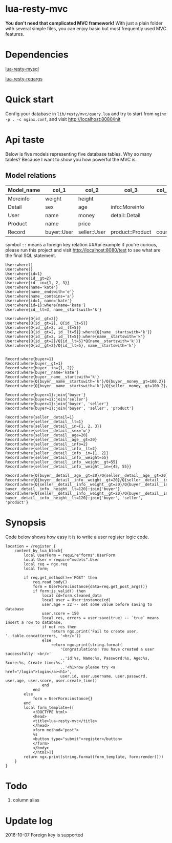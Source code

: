 # lua-resty-mvc
**You don't need that complicated MVC framework!**
With just a plain folder with several simple files, you can enjoy basic but most frequently used MVC features.
# Dependencies
[lua-resty-mysql](https://github.com/openresty/lua-resty-mysql)

[lua-resty-reqargs](https://github.com/bungle/lua-resty-reqargs)

# Quick start
Config your database in `lib/resty/mvc/query.lua` and try to start from `nginx -p . -c nginx.conf`, and visit [http://localhost:8080/init](http://localhost:8080/init)
# Api taste
Below is five models representing five database tables. Why so many tables?  Because I want to show you how powerful
the MVC is.
## Model relations 
|Model_name|col_1|col_2|col_3|col_4|col_5|
|---|---|---|---|---|---|
|Moreinfo|weight|height||||
|Detail|sex|age|info::Moreinfo|||
|User|name|money|detail::Detail|||
|Product|name|price||||
|Record|buyer::User|seller::User|product::Product|count|time|
symbol `::` means a foreign key relation
##Api example
if you're curious, please run this project and visit [http://localhost:8080/test](http://localhost:8080/test) to see
what are the final SQL statement.
```
User:where()
User:where{}
User:where{id=1}
User:where{id__gt=2}
User:where{id__in={1, 2, 3}}
User:where{name='kate'}
User:where{name__endswith='e'}
User:where{name__contains='a'}
User:where{id=1, name='kate'}
User:where{id=1}:where{name='kate'}
User:where{id__lt=3, name__startswith='k'}

User:where{Q{id__gt=2}}
User:where{Q{id__gt=2}, Q{id__lt=5}}
User:where{Q{id__gt=2, id__lt=5}}
User:where{Q{id__gt=2, id__lt=5}}:where{Q{name__startswith='k'}}
User:where{Q{id__gt=2, id__lt=5}}:where{name__startswith='k'}
User:where{Q{id__gt=2}/Q{id__lt=5}*Q{name__startswith='k'}}
User:where{Q{id__gt=2}/Q{id__lt=5}, name__startswith='k'}


Record:where{buyer=1}
Record:where{buyer__gt=1}
Record:where{buyer__in={1, 2}}
Record:where{buyer__name='kate'}
Record:where{buyer__name__startswith='k'}
Record:where{Q{buyer__name__startswith='k'}/Q{buyer__money__gt=100.2}}
Record:where{Q{buyer__name__startswith='k'}/Q{seller__money__gt=100.2}/Q{product__price__lt=50}}

Record:where{buyer=1}:join{'buyer'}
Record:where{buyer=1}:join{'seller'}
Record:where{buyer=1}:join{'buyer', 'seller'}
Record:where{buyer=1}:join{'buyer', 'seller', 'product'}

Record:where{seller__detail=1}
Record:where{seller__detail__lt=1}
Record:where{seller__detail__in={1, 2, 3}}
Record:where{seller__detail__sex='w'}
Record:where{seller__detail__age=20}
Record:where{seller__detail__age__gt=20}
Record:where{seller__detail__info=2}
Record:where{seller__detail__info__lt=2}
Record:where{seller__detail__info__in={1, 2}}
Record:where{seller__detail__info__weight=55}
Record:where{seller__detail__info__weight__gt=55}
Record:where{seller__detail__info__weight__in={45, 55}}

Record:where{Q{buyer__detail__age__gt=20}/Q{seller__detail__age__gt=20}}
Record:where{Q{buyer__detail__info__weight__gt=20}/Q{seller__detail__info__height__gt=20}}
Record:where{Q{seller__detail__info__weight__gt=20}/Q{buyer__detail__info__height__gt=20}, buyer__detail__info__height__lt=120}:join{'buyer'}
Record:where{Q{seller__detail__info__weight__gt=20}/Q{buyer__detail__info__height__gt=20}, buyer__detail__info__height__lt=120}:join{'buyer', 'seller', 'product'}
```
# Synopsis
Code below shows how easy it is to write a user register logic code.
```
location = /register {
    content_by_lua_block{
        local UserForm = require"forms".UserForm
        local User = require"models".User
        local req = ngx.req
        local form;

        if req.get_method()=='POST' then
            req.read_body()
            form = UserForm:instance{data=req.get_post_args()}
            if form:is_valid() then
                local cd=form.cleaned_data
                local user = User:instance(cd) 
                user.age = 22 -- set some value before saving to database
                user.score = 150
                local res, errors = user:save(true) -- `true` means insert a row to database, 
                if not res then
                    return ngx.print('Fail to create user, '..table.concat(errors, '<br/>'))
                else
                    return ngx.print(string.format(
                        'Congratulations! You have created a user successfully! <br/>'
                        ..'id:%s, Name:%s, Password:%s, Age:%s, Score:%s, Create time:%s.'
                        ..'<h1>now please try <a href="/login">login</a><h1>', 
                        user.id, user.username, user.password, user.age, user.score, user.create_time))
                end
            end
        else
            form = UserForm:instance{}
        end
        local form_template=[[
            <!DOCTYPE html>
            <head>
            <title>lua-resty-mvc</title> 
            </head>
            <form method="post">
            %s
            <button type="submit">register</button>
            </form>
            </body>
            </html>]]
        return ngx.print(string.format(form_template, form:render()))
    }
}
```
# Todo
1. column alias

# Update log
2016-10-07 Foreign key is supported
